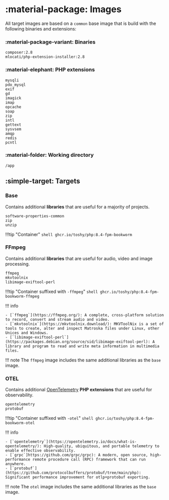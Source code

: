 # :material-package: Images

All target images are based on a `common` base image that is build with the following binaries and extensions:

### :material-package-variant: Binaries

```text
composer:2.8
mlocati/php-extension-installer:2.8
```

### :material-elephant: PHP extensions

```text
mysqli
pdo_mysql
exif
gd
imagick
imap
opcache
soap
zip
intl
gettext
sysvsem
amqp
redis
pcntl
```

### :material-folder: Working directory

```text
/app
```

## :simple-target: Targets

### Base

Contains additional **libraries** that are useful for a majority of projects.

```text
software-properties-common
zip
unzip
```

!!!tip "Container"
    ```shell
    ghcr.io/toshy/php:8.4-fpm-bookworm
    ```

### FFmpeg

Contains additional **libraries** that are useful for audio, video and image processing.

```text
ffmpeg
mkvtoolnix
libimage-exiftool-perl
```

!!!tip "Container suffixed with `-ffmpeg`"
    ```shell
    ghcr.io/toshy/php:8.4-fpm-bookworm-ffmpeg
    ```

!!! info

    - [`ffmpeg`](https://ffmpeg.org/): A complete, cross-platform solution to record, convert and stream audio and video.
    - [`mkvtoolnix`](https://mkvtoolnix.download/): MKVToolNix is a set of tools to create, alter and inspect Matroska files under Linux, other Unices and Windows.
    - [`libimage-exiftool-perl`](https://packages.debian.org/source/sid/libimage-exiftool-perl): A library and program to read and write meta information in multimedia files.

!!! note
    The `ffmpeg` image includes the same additional libraries as the `base` image.

### OTEL

Contains additional [OpenTelemetry](https://opentelemetry.io/) **PHP extensions** that are useful for observability.

```text
opentelemetry
protobuf
```

!!!tip "Container suffixed with `-otel`"
    ```shell
    ghcr.io/toshy/php:8.4-fpm-bookworm-otel
    ```

!!! info

    - [`opentelemetry`](https://opentelemetry.io/docs/what-is-opentelemetry/): High-quality, ubiquitous, and portable telemetry to enable effective observability.
    - [`grpc`]https://github.com/grpc/grpc): A modern, open source, high-performance remote procedure call (RPC) framework that can run anywhere.
    - [`protobuf`](https://github.com/protocolbuffers/protobuf/tree/main/php): Significant performance improvement for otlp+protobuf exporting.

!!! note
    The `otel` image includes the same additional libraries as the `base` image.
